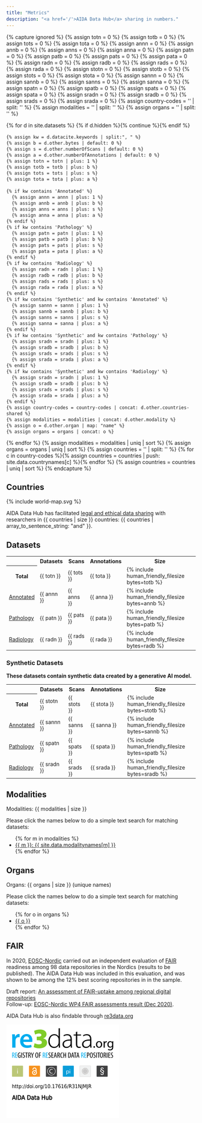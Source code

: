 ```yaml
---
title: "Metrics"
description: "<a href='/'>AIDA Data Hub</a> sharing in numbers."
---
```

{% capture ignored %}
  {% assign totn = 0 %}
  {% assign totb = 0 %}
  {% assign tots = 0 %}
  {% assign tota = 0 %}
  {% assign annn = 0 %}
  {% assign annb = 0 %}
  {% assign anns = 0 %}
  {% assign anna = 0 %}
  {% assign patn = 0 %}
  {% assign patb = 0 %}
  {% assign pats = 0 %}
  {% assign pata = 0 %}
  {% assign radn = 0 %}
  {% assign radb = 0 %}
  {% assign rads = 0 %}
  {% assign rada = 0 %}
  {% assign stotn = 0 %}
  {% assign stotb = 0 %}
  {% assign stots = 0 %}
  {% assign stota = 0 %}
  {% assign sannn = 0 %}
  {% assign sannb = 0 %}
  {% assign sanns = 0 %}
  {% assign sanna = 0 %}
  {% assign spatn = 0 %}
  {% assign spatb = 0 %}
  {% assign spats = 0 %}
  {% assign spata = 0 %}
  {% assign sradn = 0 %}
  {% assign sradb = 0 %}
  {% assign srads = 0 %}
  {% assign srada = 0 %}
  {% assign country-codes = '' | split: '' %}
  {% assign modalities = '' | split: '' %}
  {% assign organs = '' | split: '' %}
  

  {% for d in site.datasets %}
    {% if d.hidden %}{% continue  %}{% endif %}

    {% assign kw = d.datacite.keywords | split:", " %}
    {% assign b = d.other.bytes | default: 0 %}
    {% assign s = d.other.numberOfScans | default: 0 %}
    {% assign a = d.other.numberOfAnnotations | default: 0 %}
    {% assign totn = totn | plus: 1 %}
    {% assign totb = totb | plus: b %}
    {% assign tots = tots | plus: s %}
    {% assign tota = tota | plus: a %}
    
    {% if kw contains 'Annotated' %}
      {% assign annn = annn | plus: 1 %}
      {% assign annb = annb | plus: b %}
      {% assign anns = anns | plus: s %}
      {% assign anna = anna | plus: a %}
    {% endif %}
    {% if kw contains 'Pathology' %}
      {% assign patn = patn | plus: 1 %}
      {% assign patb = patb | plus: b %}
      {% assign pats = pats | plus: s %}
      {% assign pata = pata | plus: a %}
    {% endif %}
    {% if kw contains 'Radiology' %}
      {% assign radn = radn | plus: 1 %}
      {% assign radb = radb | plus: b %}
      {% assign rads = rads | plus: s %}
      {% assign rada = rada | plus: a %}
    {% endif %}
    {% if kw contains 'Synthetic' and kw contains 'Annotated' %}
      {% assign sannn = sannn | plus: 1 %}
      {% assign sannb = sannb | plus: b %}
      {% assign sanns = sanns | plus: s %}
      {% assign sanna = sanna | plus: a %}
    {% endif %}
    {% if kw contains 'Synthetic' and kw contains 'Pathology' %}
      {% assign sradn = sradn | plus: 1 %}
      {% assign sradb = sradb | plus: b %}
      {% assign srads = srads | plus: s %}
      {% assign srada = srada | plus: a %}
    {% endif %}
    {% if kw contains 'Synthetic' and kw contains 'Radiology' %}
      {% assign sradn = sradn | plus: 1 %}
      {% assign sradb = sradb | plus: b %}
      {% assign srads = srads | plus: s %}
      {% assign srada = srada | plus: a %}
    {% endif %}
    {% assign country-codes = country-codes | concat: d.other.countries-shared %}
    {% assign modalities = modalities | concat: d.other.modality %}
    {% assign o = d.other.organ | map: "name" %}
    {% assign organs = organs | concat: o %}
  {% endfor %}
  {% assign modalities = modalities | uniq | sort %}
  {% assign organs = organs | uniq | sort %}
  {% assign countries = '' | split: '' %}
  {% for c in country-codes %}{% assign countries = countries | push: site.data.countrynames[c] %}{% endfor %}
  {% assign countries = countries | uniq | sort %}
{% endcapture %}
## Countries
{% include world-map.svg %}

AIDA Data Hub has facilitated [legal and ethical data sharing](../sharing/overview/#share-outside-of-aida) with researchers in {{ countries | size }} countries:
{{ countries | array_to_sentence_string: "and" }}.

## Datasets
<table class="info-box">
  <tr><th></th><th>Datasets</th><th>Scans</th><th>Annotations</th><th>Size</th></tr>
  <tr>
    <th>Total</th>
    <td>{{ totn }}</td>
    <td>{{ tots }}</td>
    <td>{{ tota }}</td>
    <td>{% include human_friendly_filesize bytes=totb %}</td>
  </tr>
  <tr>
    <td><a href="/search/?q=Annotated">Annotated</a></td>
    <td>{{ annn }}</td>
    <td>{{ anns }}</td>
    <td>{{ anna }}</td>
    <td>{% include human_friendly_filesize bytes=annb %}</td>
  </tr>
  <tr>
    <td><a href="/search/?q=Subject:Pathology">Pathology</a></td>
    <td>{{ patn }}</td>
    <td>{{ pats }}</td>
    <td>{{ pata }}</td>
    <td>{% include human_friendly_filesize bytes=patb %}</td>
  </tr>
  <tr>
    <td><a href="/search/?q=Subject:Radiology">Radiology</a></td>
    <td>{{ radn }}</td>
    <td>{{ rads }}</td>
    <td>{{ rada }}</td>
    <td>{% include human_friendly_filesize bytes=radb %}</td>
  </tr>
</table>

### Synthetic Datasets
<p><b>  
These datasets contain synthetic data created by a generative AI model.
</b></p>
<table class="info-box">
  <tr><th></th><th>Datasets</th><th>Scans</th><th>Annotations</th><th>Size</th></tr>
  <tr>
    <th>Total</th>
    <td>{{ stotn }}</td>
    <td>{{ stots }}</td>
    <td>{{ stota }}</td>
    <td>{% include human_friendly_filesize bytes=stotb %}</td>
  </tr>
  <tr>
    <td><a href="/search/?q=Annotated">Annotated</a></td>
    <td>{{ sannn }}</td>
    <td>{{ sanns }}</td>
    <td>{{ sanna }}</td>
    <td>{% include human_friendly_filesize bytes=sannb %}</td>
  </tr>
  <tr>
    <td><a href="/search/?q=Subject:Pathology">Pathology</a></td>
    <td>{{ spatn }}</td>
    <td>{{ spats }}</td>
    <td>{{ spata }}</td>
    <td>{% include human_friendly_filesize bytes=spatb %}</td>
  </tr>
  <tr>
    <td><a href="/search/?q=Subject:Radiology">Radiology</a></td>
    <td>{{ sradn }}</td>
    <td>{{ srads }}</td>
    <td>{{ srada }}</td>
    <td>{% include human_friendly_filesize bytes=sradb %}</td>
  </tr>
</table>

## Modalities
Modalities: {{ modalities | size }}

Please click the names below to do a simple text search for matching datasets:

<ul>
{% for m in modalities %}
  <li><a href="/search/?q=Modality:{{ m }}">{{ m }}: {{ site.data.modalitynames[m] }}</a></li>
{% endfor %}
</ul>

## Organs
Organs: {{ organs | size }} (unique names)

Please click the names below to do a simple text search for matching datasets:

<ul>
{% for o in organs %}
  <li><a href="/search/?q=Organ:{{ o }}">{{ o }}</a></li>
{% endfor %}
</ul>

## FAIR
In 2020, [EOSC-Nordic](https://www.eosc-nordic.eu/) carried out an independent evaluation of [FAIR](https://www.go-fair.org/fair-principles/) readiness among 98 data repositories in the Nordics (results to be published). The AIDA Data Hub was included in this evaluation, and was shown to be among the 12% best scoring repositories in in the sample.

Draft report: [An assessment of FAIR-uptake among regional digital repositories](https://doi.org/10.5281/zenodo.4045402)  
Follow-up: [EOSC-Nordic WP4 FAIR assessments result (Dec 2020)](https://docs.google.com/spreadsheets/d/1MBTMXb5SIeaBKiyEzlmgJtQtxNS1zZTgTvTk9A2vgdc/edit#gid=0).

AIDA Data Hub is also findable through [re3data.org](https://www.re3data.org/repository/r3d100013031)

<a id="badge" href="https://www.re3data.org/repository/r3d100013031">
  <img src="/assets/icons/badges/re3data-large.png" style="margin-bottom: -2em;">
</a>
